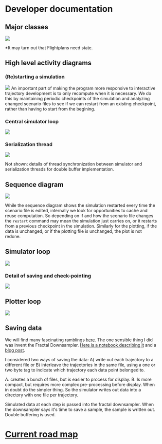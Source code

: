 # Developer documentation

## Major classes
![](uml/png/classes.png)

*It may turn out that Flightplans need state.

## High level activity diagrams

### (Re)starting a simulation
![](uml/png/startup.png)
An important part of making the program more responsive to interactive
trajectory development is to only recompute when it is necessary. We do this by
maintaining periodic checkpoints of the simulation and analyzing changed
scenario files to see if we can restart from an existing checkpoint, rather than
having to start from the begining.

### Central simulator loop
![](uml/png/simulatorloop.png)

### Serialization thread 
![](uml/png/serialize.png)

Not shown: details of thread synchronization between simulator and serialization
threads for double buffer implementation.


## Sequence diagram

![](uml/png/sequence.png)

While the sequence diagram shows the simulation restarted every time the
scenario file is edited, internally we look for opportunities to
cache and reuse computation. So depending on if and how the scenario file
changes the `restart` command may mean the simulation just carries on, or it
restarts from a previous checkpoint in the simulation. Similarly for the
plotting, if the data is unchanged, or if the plotting file is unchanged, the
plot is not redone.

## Simulator loop
![](uml/png/simulatorloop.png)

### Detail of saving and check-pointing
![](uml/png/simulationstep.png)

## Plotter loop
![](uml/png/plotterloop.png)

## Saving data

We will find many fascinating ramblings [here](dev). The one sensible thing I
did was invent the Fractal Downsampler. [Here is a notebook describing
it](dev/adaptive-display-points.ipynb) and a [blog
post](https://kaushikghose.wordpress.com/2017/11/25/adaptively-downsampling-a-curve/).

I considered two ways of saving the data: A) write out each trajectory to a
different file or B) interleave the trajectories in the same file, using a one
or two byte tag to indicate which trajectory each data point belonged to. 

A. creates a bunch of files, but is easier to process for display. B. Is more
compact, but requires more complex pre-processing before display. When in doubt
do the simpler thing. So the simulator writes out data into a directory with one
file per trajectory.

Simulated data at each step is passed into the fractal downsampler. When the
downsampler says it's time to save a sample, the sample is written out. Double
buffering is used.


# [Current road map](roadmap.md)